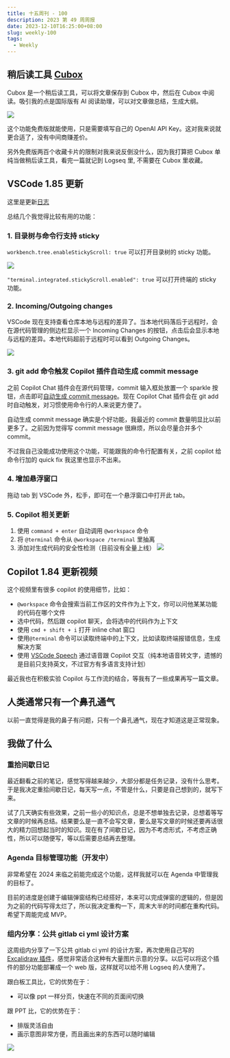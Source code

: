 ```yaml
---
title: 十五周刊 - 100
description: 2023 第 49 周周报
date: 2023-12-10T16:25:00+08:00
slug: weekly-100
tags:
  - Weekly
---
```


## 稍后读工具 [Cubox](https://cubox.cc/)

Cubox 是一个稍后读工具，可以将文章保存到 Cubox 中，然后在 Cubox 中阅读。吸引我的点是国际版有 AI 阅读助理，可以对文章做总结，生成大纲。

![](https://pocket.haydenhayden.com/blog/202312101639856.png?x-oss-process=image/resize,w_240,m_lfit)

这个功能免费版就能使用，只是需要填写自己的 OpenAI API Key。这对我来说就更合适了，没有中间商赚差价。

另外免费版两百个收藏卡片的限制对我来说反倒没什么，因为我打算把 Cubox 单纯当做稍后读工具，看完一篇就记到 Logseq 里, 不需要在 Cubox 里收藏。

## VSCode 1.85 更新

这里是更新[日志](https://code.visualstudio.com/updates/v1_85)

总结几个我觉得比较有用的功能：

### 1. 目录树与命令行支持 sticky

`workbench.tree.enableStickyScroll: true` 可以打开目录树的 sticky 功能。

![](https://pocket.haydenhayden.com/blog/202312101653030.gif?x-oss-process=image/resize,w_300,m_lfit)

`"terminal.integrated.stickyScroll.enabled": true` 可以打开终端的 sticky 功能。

### 2. Incoming/Outgoing changes

VSCode 现在支持查看仓库本地与远程的差异了。当本地代码落后于远程时，会在源代码管理的侧边栏显示一个 Incoming Changes 的按钮，点击后会显示本地与远程的差异。本地代码超前于远程时可以看到 Outgoing Changes。

![](https://pocket.haydenhayden.com/blog/202312101658296.png?x-oss-process=image/resize,w_1000,m_lfit)

### 3. git add 命令触发 Copilot 插件自动生成 commit message

之前 Copilot Chat 插件会在源代码管理，commit 输入框处放置一个 sparkle 按钮，点击即可[自动生成 commit message](https://code.visualstudio.com/updates/v1_84#_commit-message-generation)。现在 Copilot Chat 插件会在 git add 时自动触发，对习惯使用命令行的人来说更方便了。

自动生成 commit message 确实是个好功能，我最近的 commit 数量明显比以前更多了。之前因为觉得写 commit message 很麻烦，所以会尽量合并多个 commit。

不过我自己没能成功使用这个功能，可能跟我的命令行配置有关，之前 copilot 给命令行加的 quick fix 我这里也显示不出来。

### 4. 增加悬浮窗口

拖动 tab 到 VSCode 外，松手，即可在一个悬浮窗口中打开此 tab。

### 5. Copilot 相关更新

1. 使用 `command + enter` 自动调用 `@workspace` 命令
2. 将 `@terminal` 命令从 `@workspace /terminal` 里抽离
3. 添加对生成代码的安全性检测（目前没有全量上线）
   ![](https://pocket.haydenhayden.com/blog/202312101716838.png?x-oss-process=image/resize,w_1000,m_lfit)

## Copilot 1.84 更新视频

[](https://www.youtube.com/watch?v=i63DjsjdR3s)

这个视频里有很多 copilot 的使用细节，比如：

- `@workspace` 命令会搜索当前工作区的文件作为上下文，你可以问他某某功能的代码在哪个文件
- 选中代码，然后跟 copilot 聊天，会将选中的代码作为上下文
- 使用 `cmd + shift + i` 打开 inline chat 窗口
- 使用`@terminal` 命令可以读取终端中的上下文，比如读取终端报错信息，生成解决方案
- 使用 [VSCode Speech](https://marketplace.visualstudio.com/items?itemName=ms-vscode.vscode-speech) 通过语音跟 Copilot 交互（纯本地语音转文字，遗憾的是目前只支持英文，不过官方有多语言支持计划）

最近我也在积极实验 Copilot 与工作流的结合，等我有了一些成果再写一篇文章。

## 人类通常只有一个鼻孔通气

以前一直觉得是我的鼻子有问题，只有一个鼻孔通气，现在才知道这是正常现象。

[](https://twitter.com/HotmailfromSH/status/1732140620037403028)

## 我做了什么

### 重拾间歇日记

最近翻看之前的笔记，感觉写得越来越少，大部分都是任务记录，没有什么思考。于是我决定重拾间歇日记，每天写一点，不管是什么，只要是自己想到的，就写下来。

试了几天确实有些效果，之前一些小的知识点，总是不想单独去记录，总想着等写文章的时候再总结。结果要么是一直不会写文章，要么是写文章的时候还要再话很大的精力回想起当时的知识。现在有了间歇日记，因为不考虑形式，不考虑正确性，所以可以随便写，等以后需要总结再去整理。

### Agenda 目标管理功能（开发中）

非常希望在 2024 来临之前能完成这个功能，这样我就可以在 Agenda 中管理我的目标了。

目前的进度是创建于编辑弹窗结构已经搭好，本来可以完成弹窗的逻辑的，但是因为之前的代码写得太烂了，所以我决定重构一下，周末大半的时间都在重构代码。希望下周能完成 MVP。

### 组内分享：公共 gitlab ci yml 设计方案

这周组内分享了一下公共 gitlab ci yml 的设计方案，再次使用自己写的 [Excalidraw 插件](https://github.com/haydenull/logseq-plugin-excalidraw)，感觉非常适合这种有大量图片示意的分享。以后可以将这个插件的部分功能部署成一个 web 版，这样就可以给不用 Logseq 的人使用了。

跟白板工具比，它的优势在于：

- 可以像 ppt 一样分页，快速在不同的页面间切换

跟 PPT 比，它的优势在于：

- 排版灵活自由
- 画示意图非常方便，而且画出来的东西可以随时编辑

![](https://pocket.haydenhayden.com/blog/202312101749341.gif)
